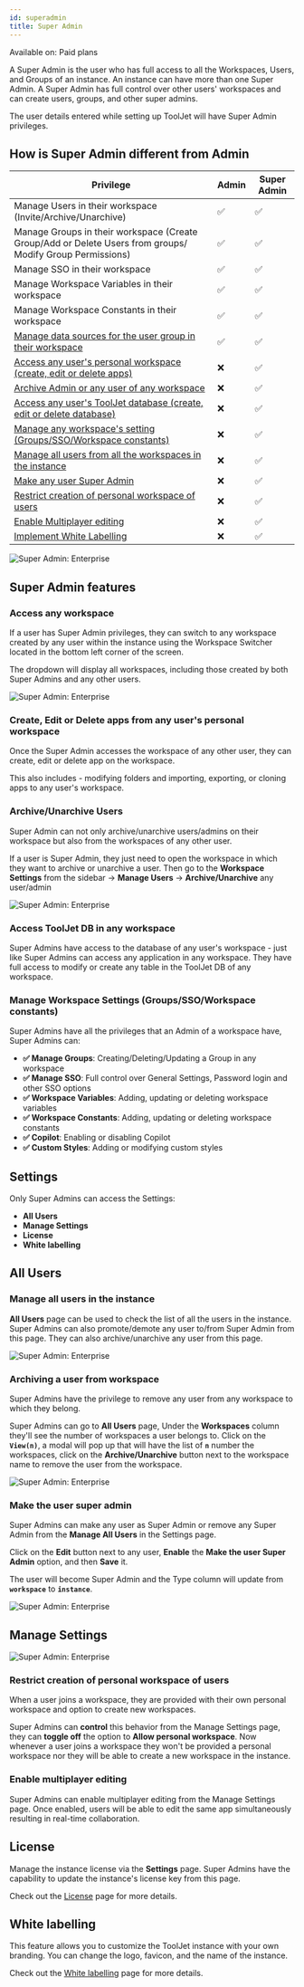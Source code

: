 ```yaml
---
id: superadmin
title: Super Admin
---
```


<div class='badge badge--primary heading-badge'>
    <a href="https://www.tooljet.com/pricing" style="cursor: pointer; color: inherit; text-decoration: none;">Available on: Paid plans</a>
</div>

A Super Admin is the user who has full access to all the Workspaces, Users, and Groups of an instance. An instance can have more than one Super Admin. A Super Admin has full control over other users' workspaces and can create users, groups, and other super admins.

The user details entered while setting up ToolJet will have Super Admin privileges.

## How is Super Admin different from Admin

| Privilege                                                                                                                 | Admin | Super Admin |
| ------------------------------------------------------------------------------------------------------------------------- | ----- | ----------- |
| Manage Users in their workspace (Invite/Archive/Unarchive)                                                                | ✅    | ✅          |
| Manage Groups in their workspace (Create Group/Add or Delete Users from groups/ Modify Group Permissions)                 | ✅    | ✅          |
| Manage SSO in their workspace                                                                                             | ✅    | ✅          |
| Manage Workspace Variables in their workspace                                                                             | ✅    | ✅          |
| Manage Workspace Constants in their workspace                                                                             | ✅    | ✅          |
| [Manage data sources for the user group in their workspace](/docs/data-sources/overview#permissions)                      | ✅    | ✅          |
| [Access any user's personal workspace (create, edit or delete apps)](#access-any-workspace)                               | ❌    | ✅          |
| [Archive Admin or any user of any workspace](#archiveunarchive-users)                                                     | ❌    | ✅          |
| [Access any user's ToolJet database (create, edit or delete database)](#access-tooljet-db-in-any-workspace)               | ❌    | ✅          |
| [Manage any workspace's setting (Groups/SSO/Workspace constants)](#manage-workspace-setting-groupsssoworkspace-constants) | ❌    | ✅          |
| [Manage all users from all the workspaces in the instance](#manage-all-users-in-the-instance)                             | ❌    | ✅          |
| [Make any user Super Admin](#make-the-user-super-admin)                                                                   | ❌    | ✅          |
| [Restrict creation of personal workspace of users](#restrict-creation-of-personal-workspace-of-users)                     | ❌    | ✅          |
| [Enable Multiplayer editing](#enable-multiplayer-editing)                                                                 | ❌    | ✅          |
| [Implement White Labelling](#white-labelling)                                                                             | ❌    | ✅          |

<div style={{textAlign: 'center'}}>

<img className="screenshot-full" src="/img/enterprise/superadmin/instanceset.png" alt="Super Admin: Enterprise" />

</div>

## Super Admin features

### Access any workspace

If a user has Super Admin privileges, they can switch to any workspace created by any user within the instance using the Workspace Switcher located in the bottom left corner of the screen.

The dropdown will display all workspaces, including those created by both Super Admins and any other users.

<div style={{textAlign: 'center'}}>

<img className="screenshot-full" src="/img/enterprise/superadmin/workspaceswitcher.png" alt="Super Admin: Enterprise" />

</div>

### Create, Edit or Delete apps from any user's personal workspace

Once the Super Admin accesses the workspace of any other user, they can create, edit or delete app on the workspace.

This also includes - modifying folders and importing, exporting, or cloning apps to any user's workspace.

### Archive/Unarchive Users

Super Admin can not only archive/unarchive users/admins on their workspace but also from the workspaces of any other user.

If a user is Super Admin, they just need to open the workspace in which they want to archive or unarchive a user. Then go to the **Workspace Settings** from the sidebar -> **Manage Users** -> **Archive/Unarchive** any user/admin

<div style={{textAlign: 'center'}}>

<img className="screenshot-full" src="/img/enterprise/superadmin/unarchivesa.png" alt="Super Admin: Enterprise" />

</div>

### Access ToolJet DB in any workspace

Super Admins have access to the database of any user's workspace - just like Super Admins can access any application in any workspace. They have full access to modify or create any table in the ToolJet DB of any workspace.

### Manage Workspace Settings (Groups/SSO/Workspace constants)

Super Admins have all the privileges that an Admin of a workspace have, Super Admins can:

- **✅ Manage Groups**: Creating/Deleting/Updating a Group in any workspace
- **✅ Manage SSO**: Full control over General Settings, Password login and other SSO options
- **✅ Workspace Variables**: Adding, updating or deleting workspace variables
- **✅ Workspace Constants**: Adding, updating or deleting workspace constants
- **✅ Copilot**: Enabling or disabling Copilot
- **✅ Custom Styles**: Adding or modifying custom styles

## Settings

Only Super Admins can access the Settings:

- **All Users**
- **Manage Settings**
- **License**
- **White labelling**

## All Users

### Manage all users in the instance

**All Users** page can be used to check the list of all the users in the instance. Super Admins can also promote/demote any user to/from Super Admin from this page. They can also archive/unarchive any user from this page.

<div style={{textAlign: 'center'}}>

<img className="screenshot-full" src="/img/enterprise/superadmin/allusersa.png" alt="Super Admin: Enterprise" />

</div>

### Archiving a user from workspace

Super Admins have the privilege to remove any user from any workspace to which they belong.

Super Admins can go to **All Users** page, Under the **Workspaces** column they'll see the number of workspaces a user belongs to. Click on the **`View(n)`**, a modal will pop up that will have the list of **`n`** number the workspaces, click on the **Archive/Unarchive** button next to the workspace name to remove the user from the workspace.

<div style={{textAlign: 'center'}}>

<img className="screenshot-full" src="/img/enterprise/superadmin/archivesa.png" alt="Super Admin: Enterprise" />

</div>

### Make the user super admin

Super Admins can make any user as Super Admin or remove any Super Admin from the **Manage All Users** in the Settings page.

Click on the **Edit** button next to any user, **Enable** the **Make the user Super Admin** option, and then **Save** it.

The user will become Super Admin and the Type column will update from **`workspace`** to **`instance`**.

<div style={{textAlign: 'center'}}>

<img className="screenshot-full" src="/img/enterprise/superadmin/saset.png" alt="Super Admin: Enterprise" />

</div>

## Manage Settings

<div style={{textAlign: 'center'}}>

<img className="screenshot-full" src="/img/enterprise/superadmin/instancesett.png" alt="Super Admin: Enterprise" />

</div>

### Restrict creation of personal workspace of users

When a user joins a workspace, they are provided with their own personal workspace and option to create new workspaces.

Super Admins can **control** this behavior from the Manage Settings page, they can **toggle off** the option to **Allow personal workspace**. Now whenever a user joins a workspace they won't be provided a personal workspace nor they will be able to create a new workspace in the instance.

### Enable multiplayer editing

Super Admins can enable multiplayer editing from the Manage Settings page. Once enabled, users will be able to edit the same app simultaneously resulting in real-time collaboration.

## License

Manage the instance license via the **Settings** page. Super Admins have the capability to update the instance's license key from this page.

Check out the [License](/docs/licensing) page for more details.

## White labelling

This feature allows you to customize the ToolJet instance with your own branding. You can change the logo, favicon, and the name of the instance.

Check out the [White labelling](/docs/enterprise/white-label/) page for more details.
